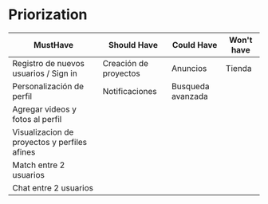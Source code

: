 # Priorization

| **MustHave** | **Should Have** | **Could Have**  | **Won't have** |
|----|----|----|---|
|Registro de nuevos usuarios / Sign in|Creación de proyectos|Anuncios|Tienda|
|Personalización de perfil|Notificaciones|Busqueda avanzada||
|Agregar videos y fotos al perfil||||
|Visualizacion de proyectos y perfiles afines||||
|Match entre 2 usuarios
|Chat entre 2 usuarios||||
